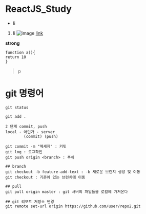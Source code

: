 # ReactJS_Study

- li

1. li
   ![image](src)
   [link](www.naver.com)

**strong**

```
function a(){
return 10
}
````

> p

# git 명령어

````
git status

git add .

2 단계 commit, push
local - 어딘가 - server
        (commit) (push)

git commit -m "메세지" : 커밋
git log : 로그확인
git push origin <branch> : 푸쉬

## branch
git checkout -b feature-add-text : -b 새로운 브런치 생성 및 이동
git checkout : 기존에 있는 브런치에 이동

## pull
git pull origin master : git 서버의 파일들을 로컬에 가져온다

## git 리모트 저장소 변경
git remote set-url origin https://github.com/user/repo2.git
````

